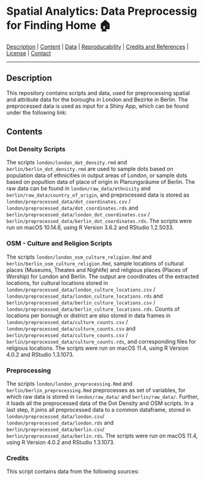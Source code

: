 # Spatial Analytics: Data Preprocessig for Finding Home :house:

[Description](#descripton) | [Content](#content) | [Data](#data) | [Reproducability](reproducability) | [Credits and References](#credits-and-references) | [License](#license) | [Contact](#contact)

---

## Description
This repository contains scripts and data, used for preprocessing spatial and attribute data for the boroughs in London and Bezirke in Berlin. The preprocessed data is used as input for a Shiny App, which can be found under the following link: 

## Contents 

### Dot Density Scripts 
The scripts `london/london_dot_density.rmd` and `berlin/berlin_dot_density.rmd` are used to sample dots based on population data of ethnicities in output areas of London, or sample dots based on popultion data of place of origin in Planungsräume of Berlin. The raw data can be found in `london/raw_data/ethnicity` and `berlin/raw_data/country_of_origin`, and preprocessed data is stored as `london/preprocessed_data/dot_coordinates.csv` / `london/preprocessed_data/dot_coordinates.rds` and `berlin/preprocessed_data/london_dot_coordinates.csv` / `berlin/preprocessed_data/berlin_dot_coordinates.rds`. 
The scripts were run on macOS 10.14.6, using R Version 3.6.2 and RStudio 1.2.5033.

### OSM - Culture and Religion Scripts 
The scripts `london/london_osm_culture_religion.Rmd` and `berlin/berlin_osm_culture_religion.Rmd`, sample locations of cultural places (Museums, Theates and Nighlife) and religious places (Places of Worship) for London and Berlin. The output are coordinates of the extracted locations, for cultural locations stored in `london/preprocessed_data/london_culture_locations.csv` / `london/preprocessed_data/london_culture_locations.rds` and `berlin/preprocessed_data/berlin_culture_locations.csv` / `london/preprocessed_data/berlin_culture_locations.rds`. Counts of locations per borough or district are also stored in data frames in `london/preprocessed_data/culture_counts.csv` / `london/preprocessed_data/culture_counts.csv` and `berlin/preprocessed_data/culture_counts.csv` / `berlin/preprocessed_data/culture_counts.rds`, and corresponding files for religious locations. 
The scripts were run on macOS 11.4, using R Version 4.0.2 and RStudio 1.3.1073. 

### Preprocessing 
The scripts `london/london_preprocessing.Rmd` and `berlin/berlin_preprocessing.Rmd` preprocesses as set of variables, for which raw data is stored in `london/raw_data/` and `berlin/raw_data/`. Further, it loads all the preprocessed data of the Dot Density and OSM scripts. In a last step, it joins all preprocessed data to a common dataframe, stored in `london/preprocessed_data/london.csv`/ `london/preprocessed_data/london.rds` and `berlin/preprocessed_data/berlin.csv`/ `berlin/preprocessed_data/berlin.rds`.
The scripts were run on macOS 11.4, using R Version 4.0.2 and RStudio 1.3.1073. 

### Credits 
This script contains data from the following sources: 


